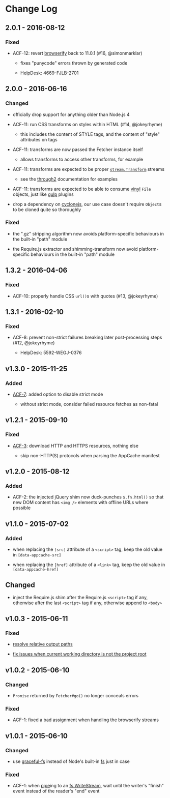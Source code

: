 # Change Log


## 2.0.1 - 2016-08-12


### Fixed

- ACF-12: revert [browserify](http://browserify.org/) back to 11.0.1 (#16, @simonmarklar)

    - fixes "punycode" errors thrown by generated code

    - HelpDesk: 4669-FJLB-2701


## 2.0.0 - 2016-06-16


### Changed

- officially drop support for anything older than Node.js 4

- ACF-11: run CSS transforms on styles within HTML (#14, @jokeyrhyme)

    - this includes the content of STYLE tags, and the content of "style" attributes on tags

- ACF-11: transforms are now passed the Fetcher instance itself

    - allows transforms to access other transforms, for example

- ACF-11: transforms are expected to be proper [`stream.Transform`](https://nodejs.org/dist/latest-v4.x/docs/api/stream.html#stream_class_stream_transform) streams

    - see the [through2](https://github.com/rvagg/through2) documentation for examples

- ACF-11: transforms are expected to be able to consume [vinyl](https://github.com/gulpjs/vinyl) `File` objects, just like [gulp](https://github.com/gulpjs/gulp) plugins

- drop a dependency on [cyclonejs](https://github.com/traviskaufman/cycloneJS), our use case doesn't require `Object`s to be cloned quite so thoroughly


### Fixed

- the ".gz" stripping algorithm now avoids platform-specific behaviours in the built-in "path" module

- the Require.js extractor and shimming-transform now avoid platform-specific behaviours in the built-in "path" module


## 1.3.2 - 2016-04-06


### Fixed

- ACF-10: properly handle CSS `url()`s with quotes (#13, @jokeyrhyme)


## 1.3.1 - 2016-02-10


### Fixed

- ACF-8: prevent non-strict failures breaking later post-processing steps (#12, @jokeyrhyme)

    - HelpDesk: 5592-WEGJ-0376


## v1.3.0 - 2015-11-25


### Added


- [ACF-7](#9): added option to disable strict mode

    - without strict mode, consider failed resource fetches as non-fatal


## v1.2.1 - 2015-09-10


### Fixed

- [ACF-3](#6): download HTTP and HTTPS resources, nothing else

    - skip non-HTTP(S) protocols when parsing the AppCache manifest


## v1.2.0 - 2015-08-12


### Added

- ACF-2: the injected jQuery shim now duck-punches `$.fn.html()` so that new DOM
  content has `<img />` elements with offline URLs where possible


## v1.1.0 - 2015-07-02


### Added

- when replacing the `[src]` attribute of a `<script>` tag, keep the old value
  in `[data-appcache-src]`

- when replacing the `[href]` attribute of a `<link>` tag, keep the old value in
  `[data-appcache-href]`


## Changed

- inject the Require.js shim after the Require.js `<script>` tag if any,
  otherwise after the last `<script>` tag if any, otherwise append to `<body>`


## v1.0.3 - 2015-06-11


### Fixed

- [resolve relative output paths](#2)

- [fix issues when current working directory is not the project root](#3)


## v1.0.2 - 2015-06-10


### Changed

- `Promise` returned by `Fetcher#go()` no longer conceals errors


### Fixed

- ACF-1: fixed a bad assignment when handling the browserify streams


## v1.0.1 - 2015-06-10


### Changed

- use [graceful-fs](https://www.npmjs.com/package/graceful-fs) instead of Node's
  built-in [fs](https://nodejs.org/api/fs.html) just in case


### Fixed

- ACF-1: when [pipe](https://nodejs.org/api/stream.html#stream_readable_pipe_destination_options)ing
  to an [fs.WriteStream](https://nodejs.org/api/fs.html#fs_class_fs_writestream),
  wait until the writer's "finish" event instead of the reader's "end" event
